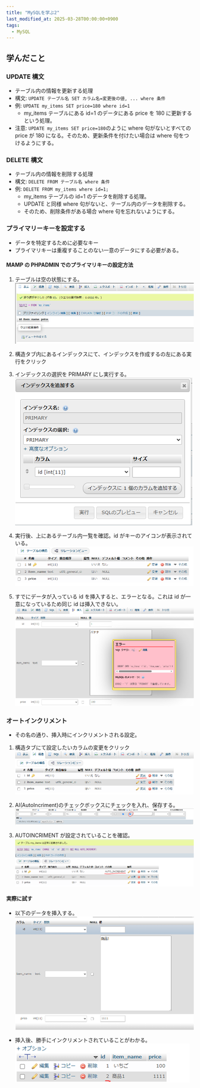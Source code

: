 ```yaml
---
title: "MySQLを学ぶ2"
last_modified_at: 2025-03-28T00:00:00+0900
tags:
  - MySQL
---
```


## 学んだこと

### UPDATE 構文

- テーブル内の情報を更新する処理
- 構文: `UPDATE テーブル名 SET カラム名=変更後の値, ... where 条件`
- 例: `UPDATE my_items SET price=180 where id=1`
  - my_items テーブルにある id=1 のデータにある price を 180 に更新するという処理。
- 注意: `UPDATE my_items SET price=180`のように where 句がないとすべての price が 180 になる。そのため、更新条件を付けたい場合は where 句をつけるようにする。

### DELETE 構文

- テーブル内の情報を削除する処理
- 構文: `DELETE FROM テーブル名 where 条件`
- 例: `DELETE FROM my_items where id=1;`
  - my_items テーブルの id=1 のデータを削除する処理。
  - UPDATE と同様 where 句がないと、テーブル内のデータを削除する。
  - そのため、削除条件がある場合 where 句を忘れないようにする。

### プライマリーキーを設定する

- データを特定するために必要なキー
- プライマリキーは重複することのない一意のデータにする必要がある。

#### MAMP の PHPADMIN でのプライマリキーの設定方法

1. テーブルは空の状態にする。
   ![alt text](/assets/images/20250329/image.png)

2. 構造タブ内にあるインデックスにて、インデックスを作成するの左にある実行をクリック

3. インデックスの選択を PRIMARY にし実行する。
   ![alt text](/assets/images/20250329/image-1.png)

4. 実行後、上にあるテーブル内一覧を確認。id がキーのアイコンが表示されている。
   ![alt text](/assets/images/20250329/image-2.png)

5. すでにデータが入っている id を挿入すると、エラーとなる。これは id が一意になっているため同じ id は挿入できない。
   ![alt text](/assets/images/20250329/image-3.png)

### オートインクリメント

- その名の通り、挿入時にインクリメントされる設定。

1. 構造タブにて設定したいカラムの変更をクリック
   ![alt text](/assets/images/20250329/image-4.png)

2. AI(AutoIncriment)のチェックボックスにチェックを入れ、保存する。
   ![alt text](/assets/images/20250329/image-5.png)

3. AUTOINCRIMENT が設定されていることを確認。
   ![alt text](/assets/images/20250329/image-6.png)

#### 実際に試す

- 以下のデータを挿入する。
  ![alt text](/assets/images/20250329/image-7.png)

- 挿入後、勝手にインクリメントされていることがわかる。
  ![alt text](/assets/images/20250329/image-8.png)
